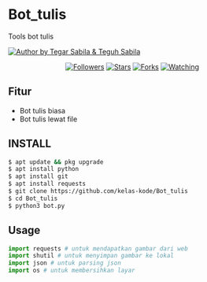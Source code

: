 # Bot_tulis
Tools bot tulis


<p align="left">

<a href="#"><img title="Author by Tegar Sabila & Teguh Sabila" src="https://img.shields.io/badge/AUTHOR%20BY-TEGAR%20SABILA-green?colorA=%23ff0000&colorB=%23017e40&style=for-the-badge"></a> 
<p align="center"> 
<a href="https://github.com/kelas-kode/followers">
<img title="Followers" src="https://img.shields.io/github/followers/kelas-kode?color=blue&style=flat-square"></a>
<a href="https://github.com/kelas-kode/Bot_tulis/stargazers/">
<img title="Stars" src="https://img.shields.io/github/stars/kelas-kode/Bot_tulis?color=red&style=flat-square"></a>
<a href="https://github.com/Dunia-Kode/network/members">
<img title="Forks" src="https://img.shields.io/github/forks/kelas-kode/Bot_tulis?color=red&style=flat-square"></a>
<a href="https://github.com/kelas-kode/Bot_tulis/watchers"><img title="Watching" src="https://img.shields.io/github/watchers/kelas-kode/Bot_tulis?label=Watchers&color=blue&style=flat-square"></a>
</p> 

## Fitur
+ Bot tulis biasa
+ Bot tulis lewat file

## INSTALL
```bash
$ apt update && pkg upgrade
$ apt install python
$ apt install git
$ apt install requests
$ git clone https://github.com/kelas-kode/Bot_tulis
$ cd Bot_tulis
$ python3 bot.py
``` 

## Usage
```python
import requests # untuk mendapatkan gambar dari web
import shutil # untuk menyimpan gambar ke lokal
import json # untuk parsing json
import os # untuk membersihkan layar
```
